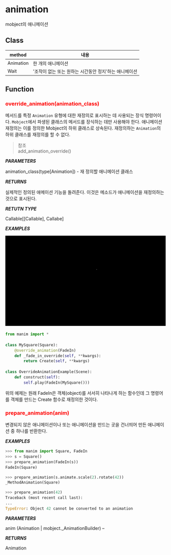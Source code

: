 # animation

mobject의 애니메이션

## Class

| method    | 내용                                                   |
| --------- | ------------------------------------------------------ |
| Animation | 한 개의 애니메이션                                     |
| Wait      | '조작이 없는 또는 원하는 시간동안 정지'하는 애니메이션 |

## Function

### <span style="color:red">override_animation(animation_class)</span>

메서드를 특정 `Animation` 유형에 대한 재정의로 표시하는 데 사용되는 장식 명령어이다.
`Mobject`에서 파생된 클래스의 메서드를 장식하는 데만 사용해야 한다. 애니메이션 재정의는 이를 정의한 Mobject의 하위 클래스로 상속된다. 재정의하는 `Animation`의 하위 클래스를 재정의를 할 수 없다.

> 참조  
> add_animation_override()

**_PARAMETERS_**

animation_class(type[Animation]) - 재 정의할 애니메이션 클래스

**_RETURNS_**

실제적인 정의된 애메이션 기능을 돌려준다. 이것은 메소드가 애니메이션을 재정의하는 것으로 표시된다.

**_RETUTN TYPE_**

Callable[[Callable], Callabe]

**_EXAMPLES_**

![실행](./images/OverrideAnimationExample-1.gif)

```python
from manim import *

class MySquare(Square):
    @override_animation(FadeIn)
    def _fade_in_override(self, **kwargs):
        return Create(self, **kwargs)

class OverrideAnimationExample(Scene):
    def construct(self):
        self.play(FadeIn(MySquare()))
```

위의 예제는 원래 FadeIn은 객체(object)를 서서히 나타나게 하는 함수인데 그 명령어를 객체를 만드는 Create 함수로 재정의한 것이다.

### <span style="color:red">prepare_animation(anim)</span>

변경되지 않은 애니메이션이나 또는 애니메이션을 만드는 곳을 건너띄어 만든 애니메이션 중 하나를 반환한다.

**_EXAMPLES_**

```python
>>> from manim import Square, FadeIn
>>> s = Square()
>>> prepare_animation(FadeIn(s))
FadeIn(Square)
```

```python
>>> prepare_animation(s.animate.scale(2).rotate(42))
_MethodAnimation(Square)
```

```python
>>> prepare_animation(42)
Traceback (most recent call last):
...
TypeError: Object 42 cannot be converted to an animation
```

**_PARAMETERS_**

anim (Animation | mobject.\_AnimationBuilder) –

**_RETURNS_**

Animation
